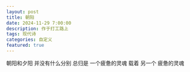 ```yaml
---
layout: post
title: 朝阳
date: 2024-11-29 7:00:00
description: 作于打工路上
tags: 现代诗
categories: 自定义
featured: true
---
```


朝阳和夕阳
并没有什么分别
总归是
一个疲惫的灵魂
载着
另一个
疲惫的灵魂

